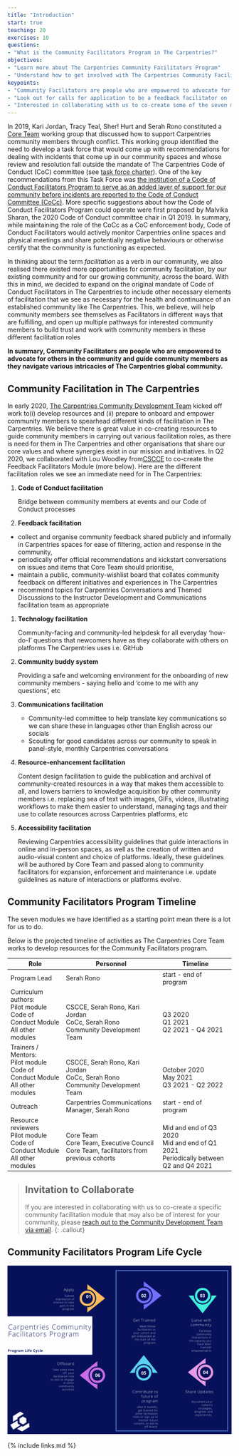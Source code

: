 ```yaml
---
title: "Introduction"
start: true
teaching: 20
exercises: 10
questions:
- "What is the Community Facilitators Program in The Carpentries?"
objectives:
- "Learn more about The Carpentries Community Facilitators Program"
- "Understand how to get involved with The Carpentries Community Facilitators Program"
keypoints:
- "Community Facilitators are people who are empowered to advocate for others in the community and guide community members as they navigate various intricacies of The Carpentries global community"
- "Look out for calls for application to be a feedback facilitator on [The Carpentries blog](https://carpentries.org/blog/) between Q4 2020 and Q4 2021"
- "Interested in collaborating with us to co-create some of the seven modules in the Community Facilitators program? [Let The Carpentries Community Development Team know](mailto:community@carpentries.org?subject=Interest%20in%20co-creating%20Community%20Facilitators%20Program%20resources)"
---
```


In 2019, Kari Jordan, Tracy Teal, Sher! Hurt and Serah Rono constituted a [Core Team](https://carpentries.org/team/) working group that discussed how to support Carpentries community members through conflict. This working group identified the need to develop a task force that would come up with recommendations for dealing with incidents that come up in our community spaces and whose review and resolution fall outside the mandate of The Carpentries Code of Conduct (CoC) committee (see [task force charter](https://github.com/carpentries/task-forces/blob/master/2019/incidents-outside-cocc/2019-07-incidents-outside-cocc-charter.md)). One of the key recommendations from this Task Force was [the institution of a Code of Conduct Facilitators Program to serve as an added layer of support for our community before incidents are reported to the Code of Conduct Committee (CoCc)](https://github.com/carpentries/task-forces/blob/master/2019/incidents-outside-cocc/2019-09-19-cocc-taskforce-summary-recommendations.md#recommendation-2-volunteer-code-of-conduct-facilitators). More specific suggestions about how the Code of Conduct Facilitators Program could operate were first proposed by Malvika Sharan, the 2020 Code of Conduct committee chair in Q1 2019. In summary, while maintaining the role of the CoCc as a CoC enforcement body, Code of Conduct Facilitators would actively monitor Carpentries online spaces and physical meetings and share potentially negative behaviours or otherwise certify that the community is functioning as expected. 

In thinking about the term _facilitation_ as a verb in our community, we also realised there existed more opportunities for community facilitation, by our existing community and for our growing community, across the board. With this in mind, we decided to expand on the original mandate of Code of Conduct Facilitators in The Carpentries to include other necessary elements of facilitation that we see as necessary for the health and continuance of an established community like The Carpentries. This, we believe, will help community members see themselves as Facilitators in different ways that are fulfilling, and open up multiple pathways for interested community members to build trust and work with community members in these different facilitation roles

**In summary, Community Facilitators are people who are empowered to advocate for others in the community and guide community members as they navigate various intricacies of The Carpentries global community.**


## Community Facilitation in The Carpentries

In early 2020, [The Carpentries Community Development Team](https://carpentries.org/core-team-projects/#community-development-team) kicked off work to(i) develop resources and (ii) prepare to onboard and empower community members to spearhead different kinds of facilitation in The Carpentries. We believe there is great value in co-creating resources to guide community members in carrying out various facilitation roles, as there is need for them in The Carpentries and other organisations that share our core values and where synergies exist in our mission and initiatives. In Q2 2020, we collaborated with Lou Woodley from[CSCCE](https://cscce.org) to co-create the Feedback Facilitators Module (more below). Here are the different facilitation roles we see an immediate need for in The Carpentries:

1. **Code of Conduct facilitation**

    Bridge between community members at events and our Code of Conduct processes
    
1. **Feedback facilitation**

  - collect and organise community feedback shared publicly and informally in Carpentries spaces for ease of filtering, action and response in the community,
  - periodically offer official recommendations and kickstart conversations on issues and items that Core Team should prioritise, 
  - maintain a public, community-wishlist board that collates community feedback on different initiatives and experiences in The Carpentries
  - recommend topics for Carpentries Conversations and Themed Discussions to the Instructor Development and Communications facilitation team as appropriate
 
1. **Technology facilitation** 

    Community-facing and community-led helpdesk for all everyday ‘how-do-I’ questions that newcomers have as they collaborate with others on platforms The Carpentries uses i.e. GitHub

1. **Community buddy system** 

    Providing a safe and welcoming environment for the onboarding of new community members - saying hello and ‘come to me with any questions’, etc

1. **Communications facilitation**

    - Community-led committee to help translate key communications so we can share these in languages other than English across our socials
    - Scouting for good candidates across our community to speak in panel-style, monthly Carpentries conversations 

1. **Resource-enhancement facilitation**

    Content design facilitation to guide the publication and archival of community-created resources in a way that makes them accessible to all, and lowers barriers to knowledge acquisition by other community members i.e. replacing sea of text with images, GIFs, videos, illustrating workflows to make them easier to understand, managing tags and their use to collate resources across Carpentries platforms, etc

1. **Accessibility facilitation**

   Reviewing Carpentries accessibility guidelines that guide interactions in online and in-person spaces, as well as the creation of written and audio-visual content and choice of platforms. Ideally, these guidelines will be authored by Core Team and passed along to community facilitators for expansion, enforcement and maintenance i.e. update guidelines as nature of interactions or platforms evolve.


## Community Facilitators Program Timeline

The seven modules we have identified as a starting point mean there is a lot for us to do.

Below is the projected timeline of activities as The Carpentries Core Team works to develop resources for the Community Facilitators program. 

| Role                                                                               	| Personnel                                                                                           	| Timeline                                                                                            	|
|------------------------------------------------------------------------------------	|-----------------------------------------------------------------------------------------------------	|-----------------------------------------------------------------------------------------------------	|
| Program Lead                                                              	| Serah Rono                                                                                          	| start - end of program                                                                              	|
| Curriculum authors:<br>Pilot module<br>Code of Conduct Module<br>All other modules 	| <br><br>CSCCE, Serah Rono, Kari Jordan<br>CoCc, Serah Rono<br>Community Development Team     	| <br><br>Q3 2020<br>Q1 2021<br>Q2 2021 - Q4 2021                                                     	|
| Trainers / Mentors:<br>Pilot module<br>Code of Conduct Module<br>All other modules 	| <br><br>CSCCE, Serah Rono, Kari Jordan<br>CoCc, Serah Rono<br>Community Development Team     	| <br><br>October 2020<br>May 2021<br>Q3 2021 - Q2 2022                                              	|
| Outreach                                                                           	| Carpentries Communications Manager, Serah Rono                                                                  	| start - end of program                                                                              	|
| Resource reviewers<br>Pilot module<br>Code of Conduct Module<br>All other modules  	| <br>Core Team<br>Core Team, Executive Council <br>Core Team, facilitators from previous cohorts 	| <br>Mid and end of Q3 2020<br>Mid and end of Q1 2021<br>Periodically between Q2 and Q4 2021 	|

> ## Invitation to Collaborate
>
> If you are interested in collaborating with us to co-create a specific community facilitation module that may also be of interest for your community, please [reach out to the Community Development Team via email](mailto:community@carpentries.org?subject=Interest%20in%20co-creating%20Community%20Facilitators%20Program%20resources).
{: .callout}

## Community Facilitators Program Life Cycle

![](../visuals/program-lifecycle.png)

{% include links.md %}

